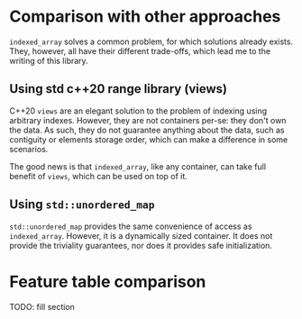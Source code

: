 <!--
Copyright 2022 Julien Blanc
Distributed under the Boost Software License, Version 1.0.
https://www.boost.org/LICENSE_1_0.txt
-->

# Comparison with other approaches

`indexed_array` solves a common problem, for which solutions already exists. They,
however, all have their different trade-offs, which lead me to the writing of this
library.

## Using std c++20 range library (views)

C++20 `views` are an elegant solution to the problem of indexing using arbitrary indexes.
However, they are not containers per-se: they don't own the data. As such, they do
not guarantee anything about the data, such as contiguity or elements storage order,
which can make a difference in some scenarios.

The good news is that `indexed_array`, like any container, can take full benefit of `views`,
which can be used on top of it.

## Using `std::unordered_map`

`std::unordered_map` provides the same convenience of access as `indexed_array`. However, it
is a dynamically sized container. It does not provide the triviality guarantees, nor does it
provides safe initialization.

# Feature table comparison

TODO: fill section
